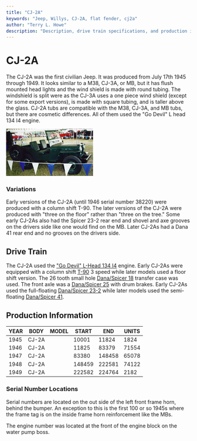 ```yaml
---
title: "CJ-2A"
keywords: "Jeep, Willys, CJ-2A, flat fender, cj2a"
author: "Terry L. Howe"
description: "Description, drive train specifications, and production information for the Willys Jeep CJ-2A"
---
```


# CJ-2A

The CJ-2A was the first civilian Jeep. It was produced from July 17th 1945 through 1949. It looks similar to a M38, CJ-3A, or MB, but it has flush mounted head lights and the wind shield is made with round tubing. The windshield is split were as the CJ-3A uses a one piece wind shield (except for some export versions), is made with square tubing, and is taller above the glass. CJ-2A tubs are compatible with the M38, CJ-3A, and MB tubs, but there are cosmetic differences. All of them used the "Go Devil" L head 134 I4 engine. 

[![1948 CJ-2A passenger side](../img/cj2ap_.jpg)](../img/cj2ap.jpg) 

### Variations

Early versions of the CJ-2A (until 1946 serial number 38220) were produced with a column shift T-90. The later versions of the CJ-2A were produced with "three on the floor" rather than "three on the tree." Some early CJ-2As also had the Spicer 23-2 rear end and shovel and axe grooves on the drivers side like one would find on the MB. Later CJ-2As had a Dana 41 rear end and no grooves on the drivers side. 

## Drive Train

The CJ-2A used the ["Go Devil" L-Head 134 I4](/engine/factory/godevil134.md) engine. Early CJ-2As were equipped with a column shift [T-90](/transmission/factory/t90.md) 3 speed while later models used a floor shift version. The 26 tooth small hole [Dana/Spicer 18](/xfer/factory/d18.md) transfer case was used. The front axle was a [Dana/Spicer 25](/axle/factory/d25.md) with drum brakes. Early CJ-2As used the full-floating [Dana/Spicer 23-2](/axle/factory/s23.md) while later models used the semi-floating [Dana/Spicer 41](/axle/factory/d41.md). 

## Production Information

| YEAR | BODY  | MODEL | START  | END    | UNITS |
|------|-------|-------|--------|--------|-------|
| 1945 | CJ-2A |       | 10001  | 11824  | 1824  |
| 1946 | CJ-2A |       | 11825  | 83379  | 71554 |
| 1947 | CJ-2A |       | 83380  | 148458 | 65078 |
| 1948 | CJ-2A |       | 148459 | 222581 | 74122 |
| 1949 | CJ-2A |       | 222582 | 224764 | 2182  |

### Serial Number Locations

Serial numbers are located on the out side of the left front frame horn, behind the bumper. An exception to this is the first 100 or so 1945s where the frame tag is on the inside frame horn reinforcement like the MBs.

The engine number was located at the front of the engine block on the water pump boss.